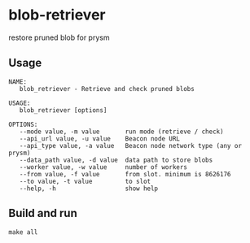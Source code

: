 # blob-retriever
restore pruned blob for prysm

## Usage

```
NAME:
   blob_retriever - Retrieve and check pruned blobs

USAGE:
   blob_retriever [options]

OPTIONS:
   --mode value, -m value       run mode (retrieve / check)
   --api_url value, -u value    Beacon node URL
   --api_type value, -a value   Beacon node network type (any or prysm)
   --data_path value, -d value  data path to store blobs
   --worker value, -w value     number of workers
   --from value, -f value       from slot. minimum is 8626176
   --to value, -t value         to slot
   --help, -h                   show help
```

## Build and run

    make all